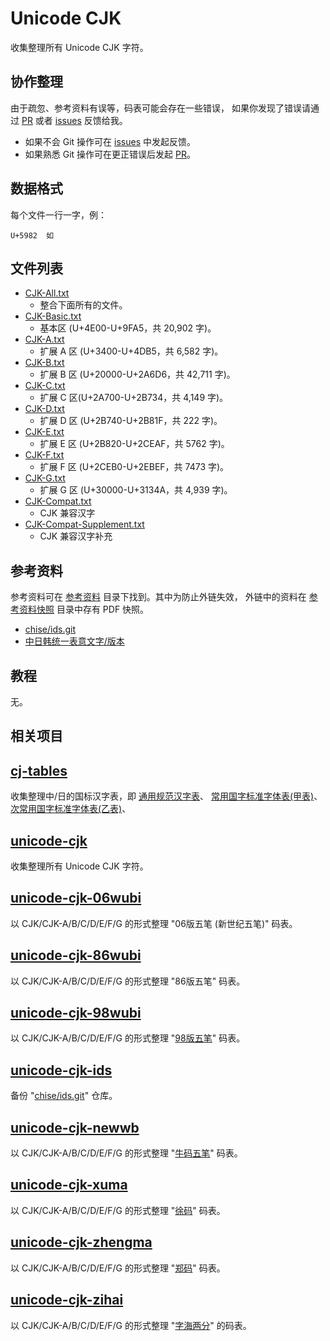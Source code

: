 # Unicode CJK

收集整理所有 Unicode CJK 字符。

## 协作整理

由于疏忽、参考资料有误等，码表可能会存在一些错误，
如果你发现了错误请通过 [PR] 或者 [issues] 反馈给我。

+ 如果不会 Git 操作可在 [issues] 中发起反馈。
+ 如果熟悉 Git 操作可在更正错误后发起 [PR]。

[PR]: https://github.com/aj-ash/unicode-cjk/pulls
[issues]: https://github.com/aj-ash/unicode-cjk/issues

## 数据格式

每个文件一行一字，例：

```Text
U+5982	如
```

## 文件列表

+ [CJK-All.txt](CJK-All.txt)
    + 整合下面所有的文件。
+ [CJK-Basic.txt](CJK-Basic.txt)
    + 基本区 (U+4E00-U+9FA5，共 20,902 字)。
+ [CJK-A.txt](CJK-A.txt)
    + 扩展 A 区 (U+3400-U+4DB5，共 6,582 字)。
+ [CJK-B.txt](CJK-B.txt)
    + 扩展 B 区 (U+20000-U+2A6D6，共 42,711 字)。
+ [CJK-C.txt](CJK-C.txt)
    + 扩展 C 区(U+2A700-U+2B734，共 4,149 字)。
+ [CJK-D.txt](CJK-D.txt)
    + 扩展 D 区 (U+2B740-U+2B81F，共 222 字)。
+ [CJK-E.txt](CJK-E.txt)
    + 扩展 E 区 (U+2B820-U+2CEAF，共 5762 字)。
+ [CJK-F.txt](CJK-F.txt)
    + 扩展 F 区 (U+2CEB0-U+2EBEF，共 7473 字)。
+ [CJK-G.txt](CJK-G.txt)
    + 扩展 G 区 (U+30000-U+3134A，共 4,939 字)。
+ [CJK-Compat.txt](CJK-Compat.txt)
    + CJK 兼容汉字
+ [CJK-Compat-Supplement.txt](CJK-Compat-Supplement.txt)
    + CJK 兼容汉字补充

## 参考资料

参考资料可在 [参考资料](参考资料) 目录下找到。其中为防止外链失效，
外链中的资料在 [参考资料快照](参考资料快照) 目录中存有 PDF 快照。

+ [chise/ids.git]
+ [中日韩统一表意文字/版本]

[chise/ids.git]: http://git.chise.org/git/chise/ids.git
[中日韩统一表意文字/版本]: https://zh.wikipedia.org/wiki/%E4%B8%AD%E6%97%A5%E9%9F%93%E7%B5%B1%E4%B8%80%E8%A1%A8%E6%84%8F%E6%96%87%E5%AD%97#%E7%89%88%E6%9C%AC

## 教程

无。

## 相关项目

## [cj-tables]

收集整理中/日的国标汉字表，即 [通用规范汉字表]、
[常用国字标准字体表(甲表)]、[次常用国字标准字体表(乙表)]、

[cj-tables]: https://github.com/aj-ash/cj-tables
[通用规范汉字表]: https://zh.wikipedia.org/wiki/%E9%80%9A%E7%94%A8%E8%A7%84%E8%8C%83%E6%B1%89%E5%AD%97%E8%A1%A8
[常用国字标准字体表(甲表)]: https://zh.wikipedia.org/wiki/%E5%B8%B8%E7%94%A8%E5%9C%8B%E5%AD%97%E6%A8%99%E6%BA%96%E5%AD%97%E9%AB%94%E8%A1%A8
[次常用国字标准字体表(乙表)]: https://zh.wikipedia.org/wiki/%E5%B8%B8%E7%94%A8%E5%9C%8B%E5%AD%97%E6%A8%99%E6%BA%96%E5%AD%97%E9%AB%94%E8%A1%A8

## [unicode-cjk]

收集整理所有 Unicode CJK 字符。

[unicode-cjk]: https://github.com/aj-ash/unicode-cjk

## [unicode-cjk-06wubi]

以 CJK/CJK-A/B/C/D/E/F/G 的形式整理 "06版五笔 (新世纪五笔)" 码表。

[unicode-cjk-06wubi]: https://github.com/aj-ash/unicode-cjk-06wubi

## [unicode-cjk-86wubi]

以 CJK/CJK-A/B/C/D/E/F/G 的形式整理 "86版五笔" 码表。

[unicode-cjk-86wubi]: https://github.com/aj-ash/unicode-cjk-86wubi

## [unicode-cjk-98wubi]

以 CJK/CJK-A/B/C/D/E/F/G 的形式整理 "[98版五笔]" 码表。

[unicode-cjk-98wubi]: https://github.com/aj-ash/unicode-cjk-98wubi
[98版五笔]: http://98wb.ys168.com/

## [unicode-cjk-ids]

备份 "[chise/ids.git]" 仓库。

[unicode-cjk-ids]: https://github.com/aj-ash/unicode-cjk-ids
[chise/ids.git]: http://git.chise.org/git/chise/ids.git

## [unicode-cjk-newwb]

以 CJK/CJK-A/B/C/D/E/F/G 的形式整理 "[牛码五笔]" 码表。

[unicode-cjk-newwb]: https://github.com/aj-ash/unicode-cjk-newwb
[牛码五笔]: http://newwb.ys168.com/

## [unicode-cjk-xuma]

以 CJK/CJK-A/B/C/D/E/F/G 的形式整理 "[徐码]" 码表。

[unicode-cjk-xuma]: https://github.com/aj-ash/unicode-cjk-xuma
[徐码]: https://www.xumax.top/

## [unicode-cjk-zhengma]

以 CJK/CJK-A/B/C/D/E/F/G 的形式整理 "[郑码]" 码表。

[unicode-cjk-zhengma]: https://github.com/aj-ash/unicode-cjk-zhengma
[郑码]: http://zmdisk.ys168.com/

## [unicode-cjk-zihai]

以 CJK/CJK-A/B/C/D/E/F/G 的形式整理 "[字海两分]" 的码表。

[unicode-cjk-zihai]: https://github.com/aj-ash/unicode-cjk-zihai
[字海两分]: http://cheonhyeong.com/Simplified/download.html
